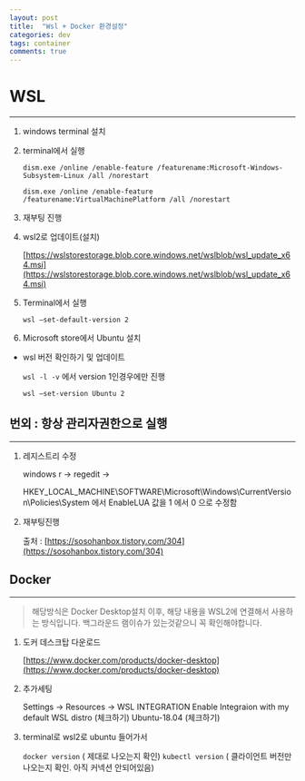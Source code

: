```yaml
---
layout: post
title:  "Wsl + Docker 환경설정"
categories: dev
tags: container
comments: true
---
```


# WSL

---

1. windows terminal 설치

2. terminal에서 실행
    
    `dism.exe /online /enable-feature /featurename:Microsoft-Windows-Subsystem-Linux /all /norestart`
    
    `dism.exe /online /enable-feature /featurename:VirtualMachinePlatform /all /norestart`
    
3. 재부팅 진행

4. wsl2로 업데이트(설치)
    
    [https://wslstorestorage.blob.core.windows.net/wslblob/wsl_update_x64.msi](https://wslstorestorage.blob.core.windows.net/wslblob/wsl_update_x64.msi) 
    
5. Terminal에서 실행
    
    `wsl —set-default-version 2`
    
6. Microsoft store에서 Ubuntu 설치

- wsl 버전 확인하기 및 업데이트
    
    `wsl -l -v` 에서 version 1인경우에만 진행
    
    `wsl —set-version Ubuntu 2`
    

## 번외 : 항상 관리자권한으로 실행

---

1. 레지스트리 수정
    
    windows r → regedit →
    
    HKEY_LOCAL_MACHINE\SOFTWARE\Microsoft\Windows\CurrentVersion\Policies\System 에서 EnableLUA 값을 1 에서 0 으로 수정함
    
2. 재부팅진행
    
    출처 : [https://sosohanbox.tistory.com/304](https://sosohanbox.tistory.com/304)
    

## Docker

---

> 해당방식은 Docker Desktop설치 이후, 해당 내용을 WSL2에 연결해서 사용하는 방식입니다.
백그라운드 램이슈가 있는것같으니 꼭 확인해야합니다.
> 

1. 도커 데스크탑 다운로드
    
    [https://www.docker.com/products/docker-desktop](https://www.docker.com/products/docker-desktop) 
    
2. 추가세팅

    Settings → Resources → WSL INTEGRATION
    Enable Integraion with my default WSL distro (체크하기)
    Ubuntu-18.04 (체크하기)
       
3. terminal로 wsl2로 ubuntu 들어가서
    
    `docker version` ( 제대로 나오는지 확인)
    `kubectl version` ( 클라이언트 버전만 나오는지 확인. 아직 커넥션 안되어있음)
    
